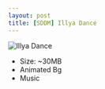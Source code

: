 ```yaml
---
layout: post
title: [SDDM] Illya Dance
---
```

![Illya Dance](https://raw.githubusercontent.com/jurassicplayer/Weeb-Themes/master/weeb-sddm-themes/illyadance/screenshot.jpg)

- Size: ~30MB
- Animated Bg
- Music
